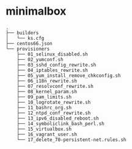 minimalbox
==========

 
    .
    ├── builders
    │   └── ks.cfg
    ├── centos66.json
    └── provisioners
        ├── 01_selinux_disabled.sh
        ├── 02_yumconf.sh
        ├── 03_sshd_config_rewrite.sh
        ├── 04_iptables_rewrite.sh
        ├── 05_yum_install_remove_chkconfig.sh
        ├── 06_i18n_rewrite.sh
        ├── 07_resolvconf_rewrite.sh
        ├── 08_kernel_param.sh
        ├── 09_pam_limits.sh
        ├── 10_logrotate_rewrite.sh
        ├── 11_bashrc_org.sh
        ├── 12_ntpd_conf_rewrite.sh
        ├── 13_ipv6_disabled_reboot.sh
        ├── 14_symboliclink_bash_perl.sh
        ├── 15_virtualbox.sh
        ├── 16_vagrant_user.sh
        └── 17_delete_70-persistent-net.rules.sh
     
